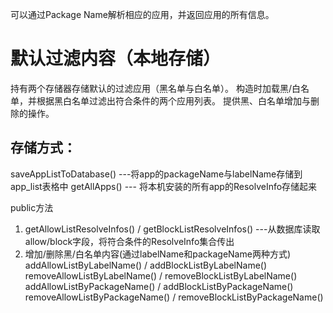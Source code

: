 可以通过Package Name解析相应的应用，并返回应用的所有信息。

# 默认过滤内容（本地存储）
持有两个存储器存储默认的过滤应用（黑名单与白名单）。
构造时加载黑/白名单，并根据黑白名单过滤出符合条件的两个应用列表。
提供黑、白名单增加与删除的操作。

## 存储方式：
saveAppListToDatabase() ---将app的packageName与labelName存储到app_list表格中
getAllApps() --- 将本机安装的所有app的ResolveInfo存储起来

public方法
1.  getAllowListResolveInfos() / getBlockListResolveInfos() ---从数据库读取allow/block字段，将符合条件的ResolveInfo集合传出
2.  增加/删除黑/白名单内容(通过labelName和packageName两种方式)  
    addAllowListByLabelName() / addBlockListByLabelName()  
    removeAllowListByLabelName() / removeBlockListByLabelName()  
    addAllowListByPackageName() / addBlockListByPackageName()  
    removeAllowListByPackageName() / removeBlockListByPackageName()  
